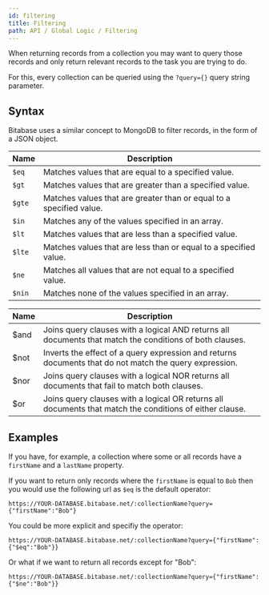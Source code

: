 ```yaml
---
id: filtering
title: Filtering
path: API / Global Logic / Filtering
---
```


When returning records from a collection you may want to query those records and only
return relevant records to the task you are trying to do.

For this, every collection can be queried using the `?query={}` query string parameter.

## Syntax
Bitabase uses a similar concept to MongoDB to filter records, in the form of a JSON object.

| Name               | Description                                                         |
|--------------------|---------------------------------------------------------------------|
| <code>$eq</code>   | Matches values that are equal to a specified value.                 |
| <code>$gt</code>   | Matches values that are greater than a specified value.             |
| <code>$gte</code>  | Matches values that are greater than or equal to a specified value. |       
| <code>$in</code>   | Matches any of the values specified in an array.                    |
| <code>$lt</code>   | Matches values that are less than a specified value.                |
| <code>$lte</code>  | Matches values that are less than or equal to a specified value.    |    
| <code>$ne</code>   | Matches all values that are not equal to a specified value.         |
| <code>$nin</code>  | Matches none of the values specified in an array.                   |


| Name               | Description                                                                                             |
|--------------------|---------------------------------------------------------------------------------------------------------|
| $and               | Joins query clauses with a logical AND returns all documents that match the conditions of both clauses. |
| $not               | Inverts the effect of a query expression and returns documents that do not match the query expression.  |
| $nor               | Joins query clauses with a logical NOR returns all documents that fail to match both clauses.           |
| $or                | Joins query clauses with a logical OR returns all documents that match the conditions of either clause. |

## Examples
If you have, for example, a collection where some or all records have a `firstName` and a
`lastName` property.

If you want to return only records where the `firstName` is equal to `Bob` then you would
use the following url as `$eq` is the default operator:

```text
https://YOUR-DATABASE.bitabase.net/:collectionName?query={"firstName":"Bob"}
```

You could be more explicit and specifiy the operator:

```text
https://YOUR-DATABASE.bitabase.net/:collectionName?query={"firstName":{"$eq":"Bob"}}
```

Or what if we want to return all records except for "Bob":

```text
https://YOUR-DATABASE.bitabase.net/:collectionName?query={"firstName":{"$ne":"Bob"}}
```
